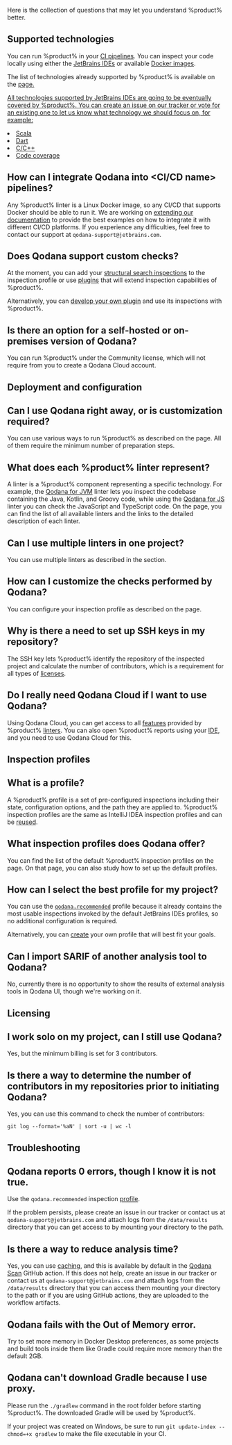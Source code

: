 [//]: # (title: Frequently asked questions)

Here is the collection of questions that may let you understand %product% better.


## Supported technologies

<chapter id="faq-how-can-i-run" title="How can I run %product%?" initial-collapse-state="collapsed">

<p>You can run %product% in your <a href="ci.md">CI pipelines</a>. You can inspect your code locally using either the
<a href="qodana-ide-plugin.md">JetBrains IDEs</a> or available <a href="docker-images.md">Docker images</a>.</p>

</chapter>

<chapter id="faq-support-other-techs" title="Are there any plans to support other technologies?" initial-collapse-state="collapsed">

<p>The list of technologies already supported by %product% is available on the <a href="linters.md"/> page.</p>

<p>All technologies supported by JetBrains IDEs are going to be eventually covered by %product%. You can create an issue on
our tracker or vote for an existing one to let us know what technology we should focus on, for example:</p>

<list>
<li><a href="https://youtrack.jetbrains.com/issue/QD-1031">Scala</a></li>
<li><a href="https://youtrack.jetbrains.com/issue/QD-2226">Dart</a></li>
<li><a href="https://youtrack.jetbrains.com/issue/QD-2153">C/C++</a></li>
<li><a href="https://youtrack.jetbrains.com/issue/QD-2122">Code coverage</a></li>
</list>

</chapter>

## How can I integrate Qodana into <CI/CD name> pipelines?

Any %product% linter is a Linux Docker image, so any CI/CD that supports Docker should be able to run it.
We are working on [extending our documentation](ci.md) to provide the best examples on how to integrate it with
different CI/CD platforms. If you experience any difficulties, feel free to contact our support at
`qodana-support@jetbrains.com`.

## Does Qodana support custom checks?

At the moment, you can add your [structural search inspections](extending-qodana-structural-search.xml) to the inspection
profile or use [plugins](extending-qodana-plugins.xml) that will extend inspection capabilities of %product%.

Alternatively, you can [develop your own plugin](https://plugins.jetbrains.com/docs/intellij/github-template.html) and
use its inspections with %product%.

## Is there an option for a self-hosted or on-premises version of Qodana?

You can run %product% under the Community license, which will not require from you to create a Qodana Cloud account.


## Deployment and configuration

## Can I use Qodana right away, or is customization required?

You can use various ways to run %product% as described on the [](Quick-start.xml) page. All of them require the
minimum number of preparation steps.

## What does each %product% linter represent?

A linter is a %product% component representing a specific technology. For example, the
[Qodana for JVM](qodana-jvm.md) linter lets you inspect the codebase containing the Java, Kotlin, and Groovy code, while
using the [Qodana for JS](qodana-js.md) linter you can check the JavaScript and TypeScript code. On the [](linters.md)
page, you can find the list of all available linters and the links to the detailed description of each linter.

## Can I use multiple linters in one project?

You can use multiple linters as described in the [](monorepo-project.md) section.

## How can I customize the checks performed by Qodana?

You can configure your inspection profile as described on the [](custom-profiles.md) page.

## Why is there a need to set up SSH keys in my repository?

The SSH key lets %product% identify the repository of the inspected project and calculate the number of contributors,
which is a requirement for all types of [licenses](pricing.md).

## Do I really need Qodana Cloud if I want to use Qodana?

Using Qodana Cloud, you can get access to all [features](pricing.md#Features+and+third-party+software+support) provided
by %product% [linters](linters.md). You can also open %product% reports using your [IDE](qodana-ide-plugin.md), and you
need to use Qodana Cloud for this.


## Inspection profiles

## What is a profile?

A %product% profile is a set of pre-configured inspections including their state, configuration options, and
the path they are applied to. %product% inspection profiles are the same as IntelliJ IDEA inspection profiles and can be
[reused](custom-xml-profiles.md).

## What inspection profiles does Qodana offer?

You can find the list of the default %product% inspection profiles on the [](inspection-profiles.md#Default+profiles) page.
On that page, you can also study how to set up the default profiles.

## How can I select the best profile for my project?

You can use the [`qodana.recommended`](inspection-profiles.md#Default+profiles) profile because it already contains
the most usable inspections invoked by the default JetBrains IDEs profiles, so no additional configuration
is required.

Alternatively, you can [create](custom-profiles.md) your own profile that will best fit your goals.

## Can I import SARIF of another analysis tool to Qodana?

No, currently there is no opportunity to show the results of external analysis tools in Qodana UI, though we're working on it.




## Licensing

<!-- The licensing section needs to be pasted here -->

## I work solo on my project, can I still use Qodana?

Yes, but the minimum billing is set for 3 contributors.

## Is there a way to determine the number of contributors in my repositories prior to initiating Qodana?

Yes, you can use this command to check the number of contributors:

```shell
git log --format='%aN' | sort -u | wc -l
```


## Troubleshooting

## Qodana reports 0 errors, though I know it is not true.

Use the `qodana.recommended` inspection [profile](inspection-profiles.md#Default+profiles).

If the problem persists, please create an issue in our tracker or contact us at `qodana-support@jetbrains.com` and
attach logs from the `/data/results` directory that you can get access to by mounting your directory to the path.

## Is there a way to reduce analysis time?

Yes, you can use [caching](docker-image-configuration.xml#docker-config-reference-cache-dependencies), and this
is available by default in the [Qodana Scan](github.md) GitHub action.  If this does not help, create an issue in
our tracker or contact us at `qodana-support@jetbrains.com` and attach logs from the `/data/results` directory that you
can access them mounting your directory to the path or if you are using GitHub actions, they are uploaded to the
workflow artifacts.

## Qodana fails with the Out of Memory error.

Try to set more memory in Docker Desktop preferences, as some projects and build tools inside them like Gradle could
require more memory than the default 2GB.

## Qodana can't download Gradle because I use proxy.

Please run the `./gradlew` command in the root folder before starting %product%. The downloaded Gradle will be used by
%product%.

If your project was created on Windows, be sure to run `git update-index --chmod=+x gradlew` to make the file executable
in your CI.










